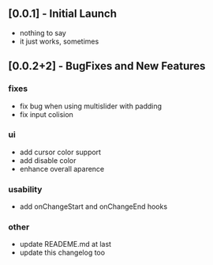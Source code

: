 ## [0.0.1] - Initial Launch
- nothing to say
- it just works, sometimes
## [0.0.2+2] - BugFixes and New Features
### fixes
- fix bug when using multislider with padding
- fix input colision
### ui
- add cursor color support
- add disable color
- enhance overall aparence
### usability
- add onChangeStart and onChangeEnd hooks
### other
- update READEME.md at last
- update this changelog too
